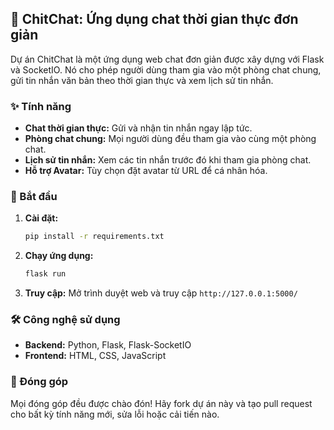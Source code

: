 ## 💬 ChitChat: Ứng dụng chat thời gian thực đơn giản 


Dự án ChitChat là một ứng dụng web chat đơn giản được xây dựng với Flask và SocketIO. Nó cho phép người dùng tham gia vào một phòng chat chung, gửi tin nhắn văn bản theo thời gian thực và xem lịch sử tin nhắn. 

### ✨ Tính năng

- **Chat thời gian thực:** Gửi và nhận tin nhắn ngay lập tức.
- **Phòng chat chung:** Mọi người dùng đều tham gia vào cùng một phòng chat.
- **Lịch sử tin nhắn:** Xem các tin nhắn trước đó khi tham gia phòng chat.
- **Hỗ trợ Avatar:** Tùy chọn đặt avatar từ URL để cá nhân hóa. 

### 🚀 Bắt đầu

1. **Cài đặt:**
   ```bash
   pip install -r requirements.txt 
   ```

2. **Chạy ứng dụng:**
   ```bash
   flask run
   ```

3. **Truy cập:** Mở trình duyệt web và truy cập `http://127.0.0.1:5000/`

### 🛠 Công nghệ sử dụng

- **Backend:** Python, Flask, Flask-SocketIO
- **Frontend:** HTML, CSS, JavaScript

### 🤝 Đóng góp

Mọi đóng góp đều được chào đón! Hãy fork dự án này và tạo pull request cho bất kỳ tính năng mới, sửa lỗi hoặc cải tiến nào.



